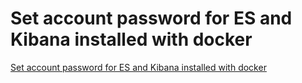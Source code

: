 # Set account password for ES and Kibana installed with docker
[Set account password for ES and Kibana installed with docker](https://aiwithcloud.com/2022/09/19/set_account_password_for_es_and_kibana_installed_with_docker/)